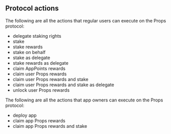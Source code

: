 ## Protocol actions

The following are all the actions that regular users can execute on the Props protocol:

- delegate staking rights
- stake
- stake rewards
- stake on behalf
- stake as delegate
- stake rewards as delegate
- claim AppPoints rewards
- claim user Props rewards
- claim user Props rewards and stake
- claim user Props rewards and stake as delegate
- unlock user Props rewards

The following are all the actions that app owners can execute on the Props protocol:

- deploy app
- claim app Props rewards
- claim app Props rewards and stake
